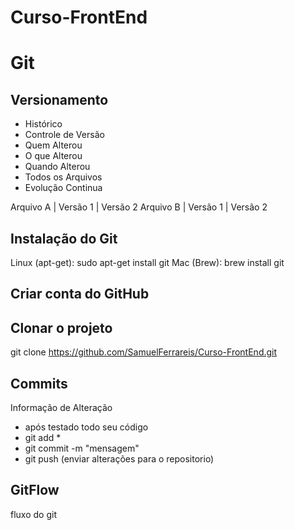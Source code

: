 # Curso-FrontEnd


# Git
## Versionamento
- Histórico
- Controle de Versão
- Quem Alterou
- O que Alterou
- Quando Alterou
- Todos os Arquivos
- Evolução Continua

Arquivo A | Versão 1 | Versão 2
Arquivo B | Versão 1 | Versão 2

## Instalação do Git

Linux (apt-get): sudo apt-get install git
Mac (Brew): brew install git


## Criar conta do GitHub

## Clonar o projeto
git clone https://github.com/SamuelFerrareis/Curso-FrontEnd.git

## Commits
Informação de Alteração
- após testado todo seu código
- git add *
- git commit -m "mensagem"
- git push (enviar alterações para o repositorio)

## GitFlow
fluxo do git
